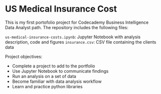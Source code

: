 # US Medical Insurance Cost
This is my first portofolio project for Codecademy Business Intelligence Data Analyst path. The repository includes the following files:

`us-medical-insurance-costs.ipynb`: Jupyter Notebook with analysis description, code and figures
`insurance.csv`: CSV file containing the clients data

Project objectives:
- Complete a project to add to the portfolio
- Use Jupyter Notebook to communicate findings
- Run an analysis on a set of data
- Become familiar with data analysis workflow
- Learn and practice python libraries